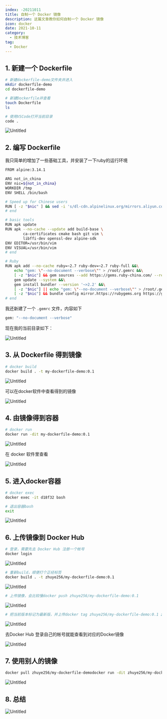 ```yaml
---
index: -20211011
title: 自制一个 Docker 镜像
description: 这篇文章教你如何自制一个 Docker 镜像
icon: docker
date: 2021-10-11
category:
  - 技术博客
tag:
  - Docker
---
```


## 1. 新建一个 Dockerfile

```bash
# 新建dockerfile-demo文件夹并进入
mkdir dockerfile-demo
cd dockerfile-demo

# 新建Dockerfile并查看
touch Dockerfile
ls

# 使用VSCode打开当前目录
code .
```

![Untitled](https://zhuye-1308301598.file.myqcloud.com/markdown/Untitled-20211208181608180.png)

## 2. 编写 Dockerfile

我只简单的增加了一些基础工具，并安装了一下ruby的运行环境

```bash
FROM alpine:3.14.1

ARG not_in_china
ENV nic=${not_in_china} 
WORKDIR /tmp
ENV SHELL /bin/bash

# Speed up for Chinese users
RUN [ -z "$nic" ] && sed -i 's/dl-cdn.alpinelinux.org/mirrors.aliyun.com/g' /etc/apk/repositories
# end

# basic tools
RUN apk update
RUN apk --no-cache --update add build-base \
        ca-certificates cmake bash git vim \
        libffi-dev openssl-dev alpine-sdk
ENV EDITOR=/usr/bin/vim
ENV VISUAL=/usr/bin/vim
# end

# Ruby
RUN apk add --no-cache ruby=~2.7 ruby-dev=~2.7 ruby-full &&\
    echo "gem: \"--no-document --verbose\"" > /root/.gemrc &&\
    [ -z "$nic"] && gem sources --add https://gems.ruby-china.com/ --remove https://rubygems.org/;\
    gem update --system &&\
    gem install bundler --version '~>2.2' &&\
    [ -z "$nic"] || echo "gem: \"--no-document --verbose\"" > /root/.gemrc; \
    [ -z "$nic"] && bundle config mirror.https://rubygems.org https://gems.ruby-china.com;
# end
```

我还新建了一个 `.gemrc` 文件，内容如下

```bash
gem: "--no-document --verbose"
```

现在我的当前目录如下：

![Untitled](https://zhuye-1308301598.file.myqcloud.com/markdown/Untitled%201.png)

## 3. 从 Dockerfile 得到镜像

```bash
# docker build
docker build . -t my-dockerfile-demo:0.1
```

![Untitled](https://zhuye-1308301598.file.myqcloud.com/markdown/Untitled%202.png)

可以在docker软件中查看得到的镜像

![Untitled](https://zhuye-1308301598.file.myqcloud.com/markdown/Untitled%203.png)

## 4. 由镜像得到容器

```bash
# docker run
docker run -dit my-dockerfile-demo:0.1
```

![Untitled](https://zhuye-1308301598.file.myqcloud.com/markdown/Untitled%204.png)

在 docker 软件里查看

![Untitled](https://zhuye-1308301598.file.myqcloud.com/markdown/Untitled%205.png)

## 5. 进入docker容器

```bash
# docker exec
docker exec -it d18f32 bash

# 退出容器bash
exit
```

![Untitled](https://zhuye-1308301598.file.myqcloud.com/markdown/Untitled%206.png)

## 6. 上传镜像到 Docker Hub

```bash
# 登录，需要先去 Docker Hub 注册一个帐号
docker login
```

![Untitled](https://zhuye-1308301598.file.myqcloud.com/markdown/Untitled%207.png)

```bash
# 重新build，顺便打个正经标签
docker build . -t zhuye256/my-dockerfile-demo:0.1
```

![Untitled](https://zhuye-1308301598.file.myqcloud.com/markdown/Untitled%208.png)

```bash
# 上传镜像，会比较慢docker push zhuye256/my-dockerfile-demo:0.1
```

![Untitled](https://zhuye-1308301598.file.myqcloud.com/markdown/Untitled%209.png)

```bash
# 把当前版本标记为最新版，并上传docker tag zhuye256/my-dockerfile-demo:0.1 zhuye256/my-dockerfile-demo:latestdocker push zhuye256/my-dockerfile-demo:latest
```

![Untitled](https://zhuye-1308301598.file.myqcloud.com/markdown/Untitled%2010.png)

去Docker Hub 登录自己的帐号就能查看到对应的Docker镜像

![Untitled](https://zhuye-1308301598.file.myqcloud.com/markdown/Untitled%2011.png)

## 7. 使用别人的镜像

```bash
docker pull zhuye256/my-dockerfile-demodocker run -dit zhuye256/my-dockerfile-demodocker exec -it 936f41 bash
```

![Untitled](https://zhuye-1308301598.file.myqcloud.com/markdown/Untitled%2012.png)

## 8. 总结

![Untitled](https://zhuye-1308301598.file.myqcloud.com/markdown/Untitled%2013-20211208181608682.png)